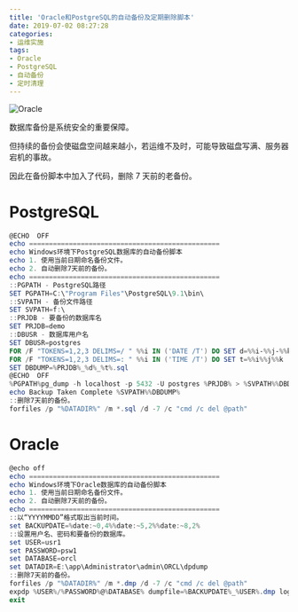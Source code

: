 ```yaml
---
title: 'Oracle和PostgreSQL的自动备份及定期删除脚本'
date: 2019-07-02 08:27:28
categories:
- 运维实施
tags:
- Oracle
- PostgreSQL
- 自动备份
- 定时清理
---
```


![Oracle](/post-images/oracle-he-postgresql-de-zi-dong-bei-fen-ji-ding-qi-shan-chu-jiao-ben.jpg)

数据库备份是系统安全的重要保障。

但持续的备份会使磁盘空间越来越小，若运维不及时，可能导致磁盘写满、服务器宕机的事故。

因此在备份脚本中加入了代码，删除 7 天前的老备份。

<!-- more -->

# PostgreSQL

```powershell
@ECHO  OFF
echo ================================================
echo Windows环境下PostgreSQL数据库的自动备份脚本
echo 1. 使用当前日期命名备份文件。
echo 2. 自动删除7天前的备份。
echo ================================================
::PGPATH - PostgreSQL路径
SET PGPATH=C:\"Program Files"\PostgreSQL\9.1\bin\
::SVPATH - 备份文件路径
SET SVPATH=f:\
::PRJDB - 要备份的数据库名
SET PRJDB=demo
::DBUSR - 数据库用户名
SET DBUSR=postgres
FOR /F "TOKENS=1,2,3 DELIMS=/ " %%i IN ('DATE /T') DO SET d=%%i-%%j-%%k
FOR /F "TOKENS=1,2,3 DELIMS=: " %%i IN ('TIME /T') DO SET t=%%i%%j%%k
SET DBDUMP=%PRJDB%_%d%_%t%.sql
@ECHO  OFF
%PGPATH%pg_dump -h localhost -p 5432 -U postgres %PRJDB% > %SVPATH%%DBDUMP%
echo Backup Taken Complete %SVPATH%%DBDUMP%
::删除7天前的备份。
forfiles /p "%DATADIR%" /m *.sql /d -7 /c "cmd /c del @path"
```

# Oracle

```powershell
@echo off
echo ================================================
echo Windows环境下Oracle数据库的自动备份脚本
echo 1. 使用当前日期命名备份文件。
echo 2. 自动删除7天前的备份。
echo ================================================
::以“YYYYMMDD”格式取出当前时间。
set BACKUPDATE=%date:~0,4%%date:~5,2%%date:~8,2%
::设置用户名、密码和要备份的数据库。
set USER=usr1
set PASSWORD=psw1
set DATABASE=orcl
set DATADIR=E:\app\Administrator\admin\ORCL\dpdump
::删除7天前的备份。
forfiles /p "%DATADIR%" /m *.dmp /d -7 /c "cmd /c del @path"
expdp %USER%/%PASSWORD%@%DATABASE% dumpfile=%BACKUPDATE%_%USER%.dmp logfile=%BACKUPDATE%_%USER%.log schemas=%USER%
exit
```
